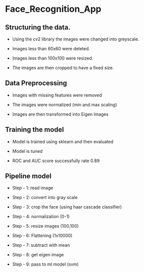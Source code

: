 # Face_Recognition_App

## Structuring the data.

- Using the cv2 library the images were changed into greyscale.

- Images less than 60x60 were deleted.

- Images less than 100x100 were resized.

- The images are then cropped to have a fixed size.
 

## Data Preprocessing

- Images with missing features were removed

- The images were normalized (min and max scaling)

- Images are then transformed into Eigen Images

 
## Training the model

- Model is trained using sklearn and then evaluated

- Model is tuned

- ROC and AUC score successfully rate 0.89


## Pipeline model
 
- Step - 1: read image

- Step - 2: convert into gray scale

- Step - 3: crop the face (using haar cascade classifier)

- Step - 4: normalization (0-1)

- Step - 5: resize images (100,100)

- Step - 6: Flattening (1x10000)

- Step - 7: subtract with mean

- Step - 8: get eigen image

- Step - 9: pass to ml model (svm)
